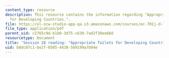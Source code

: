 ```yaml
---
content_type: resource
description: This resource contains the information regarding "Appropriate Toilets
  for Developing Countries.".
file: https://ol-ocw-studio-app-qa.s3.amazonaws.com/courses/ec-701j-d-lab-i-development-fall-2009/b8dc07c1be2f05854438589199a7b94e_MITEC_701JF09_read28_toilet.pdf
file_type: application/pdf
parent_uid: c2765c9d-b1b0-3d75-c630-7ad2f38ee68d
resourcetype: Document
title: 'Session 28 reading: "Appropriate Toilets for Developing Countries."'
uid: b8dc07c1-be2f-0585-4438-589199a7b94e
---
```

